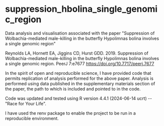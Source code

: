 # suppression_hbolina_single_genomic_region

Data analysis and visualisation associated with the paper "Suppression of Wolbachia-mediated male-killing in the butterfly Hypolimnas bolina involves a single genomic region" 

Reynolds LA, Hornett EA, Jiggins CD, Hurst GDD. 2019. Suppression of Wolbachia-mediated male-killing in the butterfly Hypolimnas bolina involves a single genomic region. PeerJ 7:e7677 https://doi.org/10.7717/peerj.7677

In the spirit of open and reproducible science, I have provided code that permits replication of analysis performed for the above paper. Analysis is performed using data published in the supplementary materials section of the paper, the path to which is included and pointed to in the code. 

Code was updated and tested using R version 4.4.1 (2024-06-14 ucrt) -- "Race for Your Life". 

I have used the renv package to enable the project to be run in a reproducible environment. 

